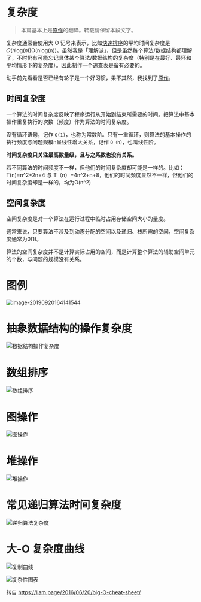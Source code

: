 # 复杂度

> 本篇基本上是[原作](http://bigocheatsheet.com/)的翻译。转载请保留本段文字。

复杂度通常会使用大 O 记号来表示，比如[快速排序](https://zh.wikipedia.org/wiki/快速排序)的平均时间复杂度是 𝑂(𝑛log(𝑛))O(nlog⁡(n))。虽然我是「理解派」，但是虽然每个算法/数据结构都理解了，不时仍有可能忘记具体某个算法/数据结构的复杂度（特别是在最好、最坏和平均情形下的复杂度）。因此制作一个速查表是蛮有必要的。

动手前先看看是否已经有轮子是一个好习惯，果不其然，我找到了[原作](http://bigocheatsheet.com/)。

## 时间复杂度

一个算法的时间复杂度反映了程序运行从开始到结束所需要的时间。把算法中基本操作重复执行的次数（频度）作为算法的时间复杂度。

没有循环语句，记作 `O(1)`，也称为常数阶。只有一重循环，则算法的基本操作的执行频度与问题规模n呈线性增大关系，记作 `O（n）`，也叫线性阶。

**时间复杂度只关注最高数量级，且与之系数也没有关系。**

若不同算法的时间频度不一样，但他们的时间复杂度却可能是一样的。比如：T(n)=n^2+2n+4  与 T（n）=4n^2+n+8，他们的时间频度显然不一样，但他们的时间复杂度却是一样的，均为O(n^2)

## 空间复杂度

空间复杂度是对一个算法在运行过程中临时占用存储空间大小的量度。

通常来说，只要算法不涉及到动态分配的空间以及递归、栈所需的空间，空间复杂度通常为0(1)。

算法的空间复杂度并不是计算实际占用的空间，而是计算整个算法的辅助空间单元的个数，与问题的规模没有关系。

# 图例

![image-20190920164141544](https://tva1.sinaimg.cn/large/006y8mN6ly1g762p5sb1lj31cy01y74c.jpg)



# 抽象数据结构的操作复杂度

![数据结构操作复杂度](https://tva1.sinaimg.cn/large/006y8mN6ly1g763vbwfa2j31040u0af6.jpg)



# 数组排序

![数组排序](https://tva1.sinaimg.cn/large/006y8mN6ly1g762rpp2k0j31980u043c.jpg)



# 图操作

![图操作](https://tva1.sinaimg.cn/large/006y8mN6ly1g762srl8jej31d408cwfk.jpg)



# 堆操作

![堆操作](https://tva1.sinaimg.cn/large/006y8mN6ly1g762tk4ofdj31d40j80vo.jpg)



# 常见递归算法时间复杂度

![递归算法复杂度](https://tva1.sinaimg.cn/large/006y8mN6ly1g764qz74kgj328w0g67po.jpg)



# 大-O 复杂度曲线

![复制曲线](https://tva1.sinaimg.cn/large/006y8mN6ly1g762u61tozj30lr0cmq3i.jpg)

![复杂性图表](https://tva1.sinaimg.cn/large/006y8mN6ly1g7638nwfbdj316t0u0781.jpg)





转自 https://liam.page/2016/06/20/big-O-cheat-sheet/